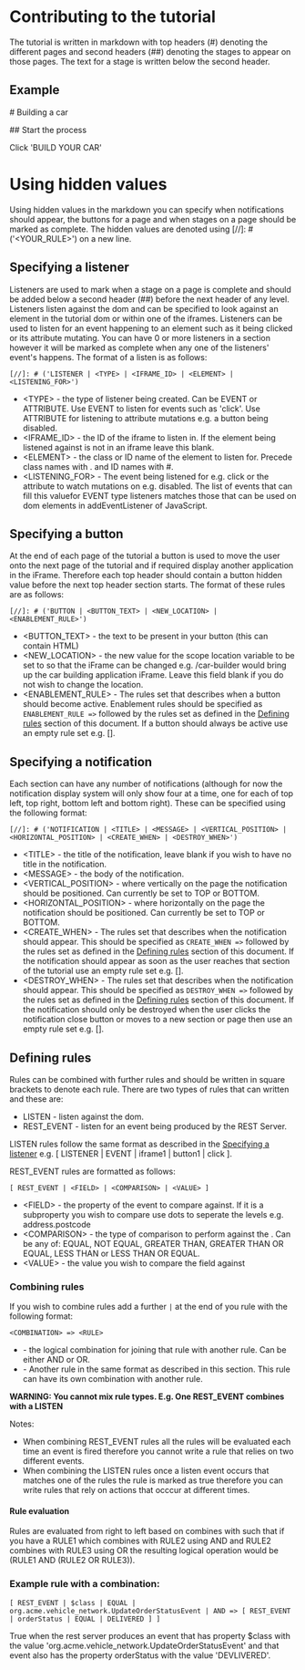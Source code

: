 # Contributing to the tutorial

The tutorial is written in markdown with top headers (\#) denoting the different pages and second headers (\#\#) denoting the stages to appear on those pages. The text for a stage is written below the second header.

## Example 

\# Building a car

\## Start the process

Click 'BUILD YOUR CAR'

# Using hidden values

Using hidden values in the markdown you can specify when notifications should appear, the buttons for a page and when stages on a page should be marked as complete. The hidden values are denoted using [//]: # ('<YOUR_RULE>') on a new line.

## Specifying a listener
Listeners are used to mark when a stage on a page is complete and should be added below a second header (\#\#) before the next header of any level. Listeners listen against the dom and can be specified to look against an element in the tutorial dom or within one of the iframes. Listeners can be used to listen for an event happening to an element such as it being clicked or its attribute mutating. You can have 0 or more listeners in a section however it will be marked as complete when any one of the listeners' event's happens. The format of a listen is as follows:

`[//]: # ('LISTENER | <TYPE> | <IFRAME_ID> | <ELEMENT> | <LISTENING_FOR>')`

- \<TYPE> - the type of listener being created. Can be EVENT or ATTRIBUTE. Use EVENT to listen for events such as 'click'. Use ATTRIBUTE for listening to attribute mutations e.g. a button being disabled.
- <IFRAME_ID> - the ID of the iframe to listen in. If the element being listened against is not in an iframe leave this blank.
- \<ELEMENT> - the class or ID name of the element to listen for. Precede class names with . and ID names with \#.
- <LISTENING_FOR> - The event being listened for e.g. click or the attribute to watch mutations on e.g. disabled. The list of events that can fill this valuefor EVENT type listeners matches those that can be used on dom elements in addEventListener of JavaScript.

## Specifying a button
At the end of each page of the tutorial a button is used to move the user onto the next page of the tutorial and if required display another application in the iFrame. Therefore each top header should contain a button hidden value before the next top header section starts. The format of these rules are as follows: 

`[//]: # ('BUTTON | <BUTTON_TEXT> | <NEW_LOCATION> | <ENABLEMENT_RULE>')`

- <BUTTON_TEXT> - the text to be present in your button (this can contain HTML)
- <NEW_LOCATION> - the new value for the scope location variable to be set to so that the iFrame can be changed e.g. /car-builder would bring up the car building application iFrame. Leave this field blank if you do not wish to change the location.
- <ENABLEMENT_RULE> - The rules set that describes when a button should become active. Enablement rules should be specified as `ENABLEMENT_RULE =>` followed by the rules set as defined in the [Defining rules](#rulesDefinition) section of this document. If a button should always be active use an empty rule set e.g. [].

## Specifying a notification
Each section can have any number of notifications (although for now the notification display system will only show four at a time, one for each of top left, top right, bottom left and bottom right). These can be specified using the following  format:

`[//]: # ('NOTIFICATION | <TITLE> | <MESSAGE> | <VERTICAL_POSITION> | <HORIZONTAL_POSITION> | <CREATE_WHEN> | <DESTROY_WHEN>')`

- \<TITLE> - the title of the notification, leave blank if you wish to have no title in the notification.
- \<MESSAGE> - the body of the notification.
- <VERTICAL_POSITION> - where vertically on the page the notification should be positioned. Can currently be set to TOP or BOTTOM.
- <HORIZONTAL_POSITION> - where horizontally on the page the notification should be positioned. Can currently be set to TOP or BOTTOM.
- <CREATE_WHEN> - The rules set that describes when the notification should appear. This should be specified as `CREATE_WHEN =>` followed by the rules set as defined in the [Defining rules](#rulesDefinition) section of this document. If the notification should appear as soon as the user reaches that section of the tutorial use an empty rule set e.g. [].
- <DESTROY_WHEN> - The rules set that describes when the notification should appear. This should be specified as `DESTROY_WHEN =>` followed by the rules set as defined in the [Defining rules](#rulesDefinition) section of this document. If the notification should only be destroyed when the user clicks the notification close button or moves to a new section or page then use an empty rule set e.g. [].

## Defining rules<a name="rulesDefinition"></a>
Rules can be combined with further rules and should be written in square brackets to denote each rule. There are two types of rules that can written and these are:
- LISTEN - listen against the dom.
- REST_EVENT - listen for an event being produced by the REST Server.

LISTEN rules follow the same format as described in the [Specifying a listener](#listenerDefinition) e.g. [ LISTENER | EVENT | iframe1 | button1 | click ].

REST_EVENT rules are formatted as follows: 

`[ REST_EVENT | <FIELD> | <COMPARISON> | <VALUE> ]`

- \<FIELD> - the property of the event to compare against. If it is a subproperty you wish to compare use dots to seperate the levels e.g. address.postcode
- \<COMPARISON> - the type of comparison to perform against the <VALUE>. Can be any of: EQUAL, NOT EQUAL, GREATER THAN, GREATER THAN OR EQUAL, LESS THAN or LESS THAN OR EQUAL.
- \<VALUE> - the value you wish to compare the field against

### Combining rules
If you wish to combine rules add a further `|` at the end of you rule with the following format:

`<COMBINATION> => <RULE>`

- <COMBINATION> - the logical combination for joining that rule with another rule. Can be either AND or OR.
- <RULE> - Another rule in the same format as described in this section. This rule can have its own combination with another rule. 

**WARNING: You cannot mix rule types. E.g. One REST_EVENT combines with a LISTEN**

Notes:
- When combining REST_EVENT rules all the rules will be evaluated each time an event is fired therefore you cannot write a rule that relies on two different events.
- When combining the LISTEN rules once a listen event occurs that matches one of the rules the rule is marked as true therefore you can write rules that rely on actions that occcur at different times.

#### Rule evaluation

Rules are evaluated from right to left based on combines with such that if you have a RULE1 which combines with RULE2 using AND and RULE2 combines with RULE3 using OR the resulting logical operation would be (RULE1 AND (RULE2 OR RULE3)).

### Example rule with a combination:

`[ REST_EVENT | $class | EQUAL | org.acme.vehicle_network.UpdateOrderStatusEvent | AND => [ REST_EVENT | orderStatus | EQUAL | DELIVERED ] ]`

True when the rest server produces an event that has property $class with the value 'org.acme.vehicle_network.UpdateOrderStatusEvent' and that event also has the property orderStatus with the value 'DEVLIVERED'.
